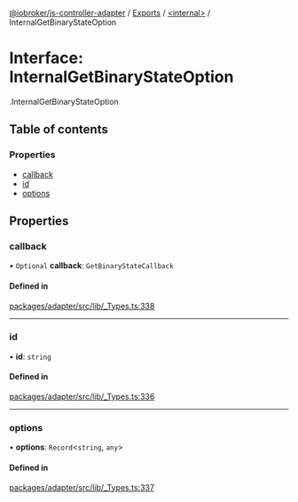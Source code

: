 [@iobroker/js-controller-adapter](../README.md) / [Exports](../modules.md) / [<internal\>](../modules/internal_.md) / InternalGetBinaryStateOption

# Interface: InternalGetBinaryStateOption

[<internal>](../modules/internal_.md).InternalGetBinaryStateOption

## Table of contents

### Properties

- [callback](internal_.InternalGetBinaryStateOption.md#callback)
- [id](internal_.InternalGetBinaryStateOption.md#id)
- [options](internal_.InternalGetBinaryStateOption.md#options)

## Properties

### callback

• `Optional` **callback**: `GetBinaryStateCallback`

#### Defined in

[packages/adapter/src/lib/_Types.ts:338](https://github.com/ioBroker/ioBroker.js-controller/blob/3090c793/packages/adapter/src/lib/_Types.ts#L338)

___

### id

• **id**: `string`

#### Defined in

[packages/adapter/src/lib/_Types.ts:336](https://github.com/ioBroker/ioBroker.js-controller/blob/3090c793/packages/adapter/src/lib/_Types.ts#L336)

___

### options

• **options**: `Record`<`string`, `any`\>

#### Defined in

[packages/adapter/src/lib/_Types.ts:337](https://github.com/ioBroker/ioBroker.js-controller/blob/3090c793/packages/adapter/src/lib/_Types.ts#L337)
